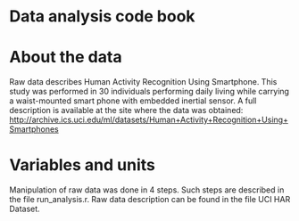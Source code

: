 # Data analysis code book 
# About the data 
Raw data describes Human Activity Recognition Using Smartphone. This study was performed in 30 individuals performing daily living while carrying a waist-mounted smart phone with embedded inertial sensor. A full description is available at the site where the data was obtained: http://archive.ics.uci.edu/ml/datasets/Human+Activity+Recognition+Using+Smartphones 
# Variables and units
Manipulation of raw data was done in 4 steps. Such steps are described in the file run_analysis.r. Raw data description can be found in the file UCI HAR Dataset. 